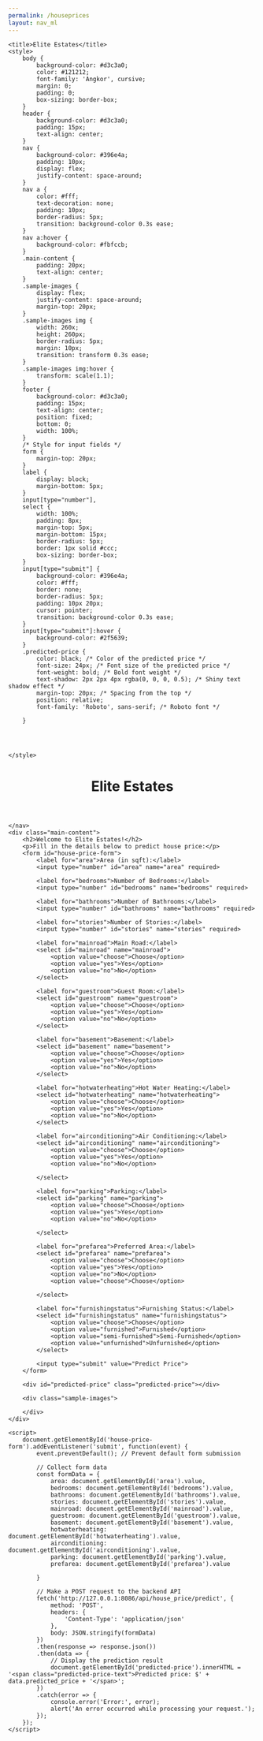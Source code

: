 ```yaml
---
permalink: /houseprices
layout: nav_ml
---
```



<html lang="en">
<head>
    <meta charset="UTF-8">
    <meta name="viewport" content="width=device-width, initial-scale=1.0">
    <link rel="preconnect" href="https://fonts.googleapis.com">
    <link rel="preconnect" href="https://fonts.gstatic.com" crossorigin>
    <link href="https://fonts.googleapis.com/css2?family=Angkor&display=swap" rel="stylesheet">
    <meta name="viewport" content="width=device-width, initial-scale=1.0">
    <link rel=“preconnect” href=“https://fonts.googleapis.com”>
    <link rel=“preconnect” href=“https://fonts.gstatic.com” crossorigin>

    <title>Elite Estates</title>
    <style>
        body {
            background-color: #d3c3a0;
            color: #121212;
            font-family: 'Angkor', cursive;
            margin: 0;
            padding: 0;
            box-sizing: border-box;
        }
        header {
            background-color: #d3c3a0;
            padding: 15px;
            text-align: center;
        }
        nav {
            background-color: #396e4a;
            padding: 10px;
            display: flex;
            justify-content: space-around;
        }
        nav a {
            color: #fff;
            text-decoration: none;
            padding: 10px;
            border-radius: 5px;
            transition: background-color 0.3s ease;
        }
        nav a:hover {
            background-color: #fbfccb;
        }
        .main-content {
            padding: 20px;
            text-align: center;
        }
        .sample-images {
            display: flex;
            justify-content: space-around;
            margin-top: 20px;
        }
        .sample-images img {
            width: 260x;
            height: 260px;
            border-radius: 5px;
            margin: 10px;
            transition: transform 0.3s ease;
        }
        .sample-images img:hover {
            transform: scale(1.1);
        }
        footer {
            background-color: #d3c3a0;
            padding: 15px;
            text-align: center;
            position: fixed;
            bottom: 0;
            width: 100%;
        }
        /* Style for input fields */
        form {
            margin-top: 20px;
        }
        label {
            display: block;
            margin-bottom: 5px;
        }
        input[type="number"],
        select {
            width: 100%;
            padding: 8px;
            margin-top: 5px;
            margin-bottom: 15px;
            border-radius: 5px;
            border: 1px solid #ccc;
            box-sizing: border-box;
        }
        input[type="submit"] {
            background-color: #396e4a;
            color: #fff;
            border: none;
            border-radius: 5px;
            padding: 10px 20px;
            cursor: pointer;
            transition: background-color 0.3s ease;
        }
        input[type="submit"]:hover {
            background-color: #2f5639;
        }
        .predicted-price {
            color: black; /* Color of the predicted price */
            font-size: 24px; /* Font size of the predicted price */
            font-weight: bold; /* Bold font weight */
            text-shadow: 2px 2px 4px rgba(0, 0, 0, 0.5); /* Shiny text shadow effect */
            margin-top: 20px; /* Spacing from the top */
            position: relative;
            font-family: 'Roboto', sans-serif; /* Roboto font */

        }
        



    </style>
</head>
<body>
    <header>
        <h1>Elite Estates</h1>
    </header>
    <nav>
  
    </nav>
    <div class="main-content">
        <h2>Welcome to Elite Estates!</h2>
        <p>Fill in the details below to predict house price:</p>
        <form id="house-price-form">
            <label for="area">Area (in sqft):</label>
            <input type="number" id="area" name="area" required>
            
            <label for="bedrooms">Number of Bedrooms:</label>
            <input type="number" id="bedrooms" name="bedrooms" required>
            
            <label for="bathrooms">Number of Bathrooms:</label>
            <input type="number" id="bathrooms" name="bathrooms" required>

            <label for="stories">Number of Stories:</label>
            <input type="number" id="stories" name="stories" required>

            <label for="mainroad">Main Road:</label>
            <select id="mainroad" name="mainroad">
                <option value="choose">Choose</option>
                <option value="yes">Yes</option>
                <option value="no">No</option>
            </select>

            <label for="guestroom">Guest Room:</label>
            <select id="guestroom" name="guestroom">
                <option value="choose">Choose</option>
                <option value="yes">Yes</option>
                <option value="no">No</option>
            </select>

            <label for="basement">Basement:</label>
            <select id="basement" name="basement">
                <option value="choose">Choose</option>
                <option value="yes">Yes</option>
                <option value="no">No</option>
            </select>

            <label for="hotwaterheating">Hot Water Heating:</label>
            <select id="hotwaterheating" name="hotwaterheating">
                <option value="choose">Choose</option>
                <option value="yes">Yes</option>
                <option value="no">No</option>
            </select>

            <label for="airconditioning">Air Conditioning:</label>
            <select id="airconditioning" name="airconditioning">
                <option value="choose">Choose</option>
                <option value="yes">Yes</option>
                <option value="no">No</option>
                
            </select>

            <label for="parking">Parking:</label>
            <select id="parking" name="parking">
                <option value="choose">Choose</option>
                <option value="yes">Yes</option>
                <option value="no">No</option>

            </select>

            <label for="prefarea">Preferred Area:</label>
            <select id="prefarea" name="prefarea">
                <option value="choose">Choose</option>
                <option value="yes">Yes</option>
                <option value="no">No</option>
                <option value="choose">Choose</option>

            </select>

            <label for="furnishingstatus">Furnishing Status:</label>
            <select id="furnishingstatus" name="furnishingstatus">
                <option value="choose">Choose</option>
                <option value="furnished">Furnished</option>
                <option value="semi-furnished">Semi-Furnished</option>
                <option value="unfurnished">Unfurnished</option>
            </select>
            
            <input type="submit" value="Predict Price">
        </form>

        <div id="predicted-price" class="predicted-price"></div>

        <div class="sample-images">
            
        </div>
    </div>

    <script>
        document.getElementById('house-price-form').addEventListener('submit', function(event) {
            event.preventDefault(); // Prevent default form submission
            
            // Collect form data
            const formData = {
                area: document.getElementById('area').value,
                bedrooms: document.getElementById('bedrooms').value,
                bathrooms: document.getElementById('bathrooms').value,
                stories: document.getElementById('stories').value,
                mainroad: document.getElementById('mainroad').value,
                guestroom: document.getElementById('guestroom').value,
                basement: document.getElementById('basement').value,
                hotwaterheating: document.getElementById('hotwaterheating').value,
                airconditioning: document.getElementById('airconditioning').value,
                parking: document.getElementById('parking').value,
                prefarea: document.getElementById('prefarea').value

            }

            // Make a POST request to the backend API
            fetch('http://127.0.0.1:8086/api/house_price/predict', {
                method: 'POST',
                headers: {
                    'Content-Type': 'application/json'
                },
                body: JSON.stringify(formData)
            })
            .then(response => response.json())
            .then(data => {
                // Display the prediction result
                document.getElementById('predicted-price').innerHTML = '<span class="predicted-price-text">Predicted price: $' + data.predicted_price + '</span>';
            })
            .catch(error => {
                console.error('Error:', error);
                alert('An error occurred while processing your request.');
            });
        });
    </script>
</body>
</html>
